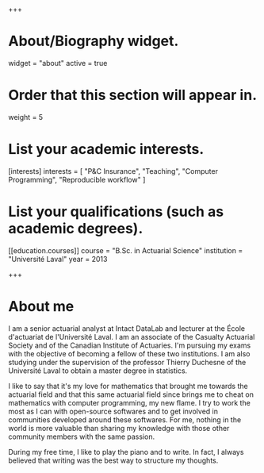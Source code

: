 +++
# About/Biography widget.
widget = "about"
active = true

# Order that this section will appear in.
weight = 5

# List your academic interests.
[interests]
  interests = [
    "P&C Insurance",
    "Teaching",
    "Computer Programming",
    "Reproducible workflow"
  ]

# List your qualifications (such as academic degrees).
[[education.courses]]
  course = "B.Sc. in Actuarial Science"
  institution = "Université Laval"
  year = 2013
 
+++

# About me

I am a senior actuarial analyst at Intact DataLab and lecturer at the École d'actuariat de l'Université Laval. I am an associate of the Casualty Actuarial Society and of the Canadian Institute of Actuaries. I'm pursuing my exams with the objective of becoming a fellow of these two institutions. I am also studying under the supervision of the professor Thierry Duchesne of the Université Laval to obtain a master degree in statistics.

I like to say that it's my love for mathematics that brought me towards the actuarial field and that this same actuarial field since brings me to cheat on mathematics with computer programming, my new flame. I try to work the most as I can with open-source softwares and to get involved in communities developed around these softwares. For me, nothing in the world is more valuable than sharing my knowledge with those other community members with the same passion.

During my free time, I like to play the piano and to write. In fact, I always believed that writing was the best way to structure my thoughts.

